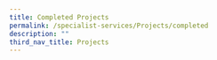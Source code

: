 ```yaml
---
title: Completed Projects
permalink: /specialist-services/Projects/completed
description: ""
third_nav_title: Projects
---
```

